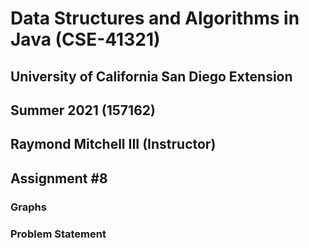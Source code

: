 # Data Structures and Algorithms in Java (CSE-41321)
## University of California San Diego Extension
## Summer 2021 (157162)
## Raymond Mitchell III (Instructor)
## Assignment #8
### Graphs
### Problem Statement
